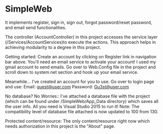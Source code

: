 # SimpleWeb
It implements register, sign in, sign out, forgot password/reset password, and email send functionalities.

The controller (AccountController) in this project accesses the service layer (/Services/AccountServices)to execute the actions. This approach helps in achieving modularity to a degree in this project.

Getting started: 
Create an account by clicking on Register link in navigation bar above. 
You'll need an email service to activate your account!
I used my gmail account to send emails. Go over to Web.Config file in the project and scroll down to system.net section and hook up your email service.


Meanwhile...
I've created an account for you to use. Go over to login page and use:
Email: guest@user.com
Password: Gu3st@user.com

No database? No Worries:: 
I've attached a database file with the project (which can be found under /SimpleWeb/App_Data directory) which saves all the user info. All you need is Visual Studio 2015 to run it!
Note: The compatibility level of database file attached is now updated to 100 from 130.

Protected content/resource: 
The only content/resource right now which needs authorization in this project is the "About" page.
